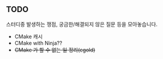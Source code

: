 ## TODO

스터디중 발생하는 쟁점, 궁금한/해결되지 않은 질문 등을 모아놓습니다.

- CMake 캐시
- CMake with Ninja??
- ~~CMake 가 할 수 없는 일 정리(cgold)~~
